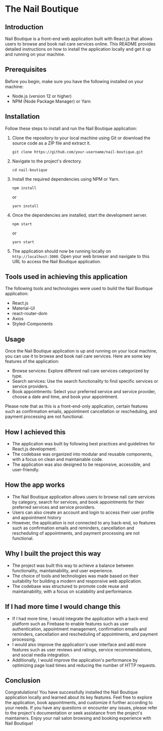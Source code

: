 
# The Nail Boutique

## Introduction
Nail Boutique is a front-end web application built with React.js that allows users to browse and book nail care services online. This README provides detailed instructions on how to install the application locally and get it up and running on your machine.

## Prerequisites
Before you begin, make sure you have the following installed on your machine:
- Node.js (version 12 or higher)
- NPM (Node Package Manager) or Yarn

## Installation
Follow these steps to install and run the Nail Boutique application:

1. Clone the repository to your local machine using Git or download the source code as a ZIP file and extract it.

   ```shell
   git clone https://github.com/your-username/nail-boutique.git
   ```

2. Navigate to the project's directory.

   ```shell
   cd nail-boutique
   ```

3. Install the required dependencies using NPM or Yarn.

   ```shell
   npm install
   ```

   or

   ```shell
   yarn install
   ```

4. Once the dependencies are installed, start the development server.

   ```shell
   npm start
   ```

   or

   ```shell
   yarn start
   ```

5. The application should now be running locally on `http://localhost:3000`. Open your web browser and navigate to this URL to access the Nail Boutique application.


## Tools used in achieving this application
The following tools and technologies were used to build the Nail Boutique application:
- React.js
- Material-UI
- react-router-dom
- Axios
- Styled-Components

## Usage
Once the Nail Boutique application is up and running on your local machine, you can use it to browse and book nail care services. Here are some key features of the application:

- Browse services: Explore different nail care services categorized by type.
- Search services: Use the search functionality to find specific services or service providers.
- Book appointments: Select your preferred service and service provider, choose a date and time, and book your appointment.

Please note that as this is a front-end-only application, certain features such as confirmation emails, appointment cancellation or rescheduling, and payment processing are not functional.

## How I achieved this
- The application was built by following best practices and guidelines for React.js development. 
- The codebase was organized into modular and reusable components, with a focus on clean and maintainable code. 
- The application was also designed to be responsive, accessible, and user-friendly.

## How the app works
- The Nail Boutique application allows users to browse nail care services by category, search for services, and book appointments for their preferred services and service providers. 
- Users can also create an account and login to access their user profile and appointment history
- However, the application is not connected to any back-end, so features such as confirmation emails and reminders, cancellation and rescheduling of appointments, and payment processing are not functional.

## Why I built the project this way
- The project was built this way to achieve a balance between functionality, maintainability, and user experience. 
- The choice of tools and technologies was made based on their suitability for building a modern and responsive web application. 
- The codebase was structured to promote code reuse and maintainability, with a focus on scalability and performance.

## If I had more time I would change this
- If I had more time, I would integrate the application with a back-end platform such as Firebase to enable features such as user authentication, appointment management, confirmation emails and reminders, cancellation and rescheduling of appointments, and payment processing. 
- I would also improve the application's user interface and add more features such as user reviews and ratings, service recommendations, and social media integration. 
- Additionally, I would improve the application's performance by optimizing page load times and reducing the number of HTTP requests.

## Conclusion
Congratulations! You have successfully installed the Nail Boutique application locally and learned about its key features. Feel free to explore the application, book appointments, and customize it further according to your needs. If you have any questions or encounter any issues, please refer to the project's documentation or seek assistance from the project's maintainers. Enjoy your nail salon browsing and booking experience with Nail Boutique!
